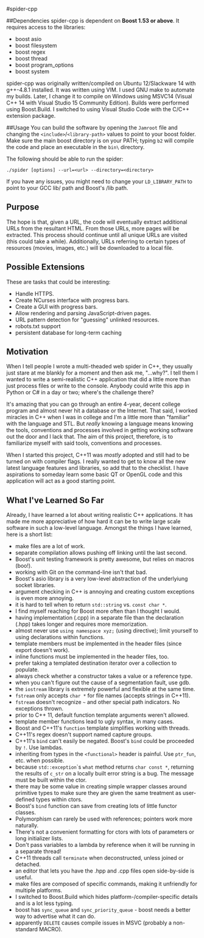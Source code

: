 #spider-cpp

##Dependencies
spider-cpp is dependent on **Boost 1.53 or above**. It requires access to the libraries:
* boost asio
* boost filesystem
* boost regex
* boost thread
* boost program_options
* boost system

spider-cpp was originally written/compiled on Ubuntu 12/Slackware 14 with g++-4.8.1 installed. It was written using VIM. I used GNU make to automate my builds. Later, I change it to compile on Windows using MSVC14 (Visual C++ 14 with Visual Studio 15 Community Edition). Builds were performed using Boost.Build. I switched to using Visual Studio Code with the C/C++ extension package.

##Usage
You can build the software by opening the `Jamroot` file and changing the `<include>`/`<library-path>` values to point to your boost folder. Make sure the main boost directory is on your PATH; typing `b2` will compile the code and place an executable in the `bin\` directory.

The following should be able to run the spider:
    
    ./spider [options] --url=<url> --directory=<directory>

If you have any issues, you might need to change your `LD_LIBRARY_PATH` to point to your GCC lib/ path and Boost's /lib path.

## Purpose
The hope is that, given a URL, the code will eventually extract additional URLs from the resultant HTML. From those URLs, more pages will be extracted. This process should continue until all unique URLs are visited (this could take a while). Additionally, URLs referring to certain types of resources (movies, images, etc.) will be downloaded to a local file.

## Possible Extensions
These are tasks that could be interesting:

* Handle HTTPS.
* Create NCurses interface with progress bars.
* Create a GUI with progress bars.
* Allow rendering and parsing JavaScript-driven pages.
* URL pattern detection for "guessing" unlinked resources.
* robots.txt support
* persistent database for long-term caching
 
## Motivation
When I tell people I wrote a multi-theaded web spider in C++, they usually just stare at me blankly for a moment and then ask me, "...why?". I tell them I wanted to write a semi-realistic C++ application that did a little more than just process files or write to the console. Anybody could write this app in Python or C# in a day or two; where's the challenge there?

It's amazing that you can go through an entire 4-year, decent college program and almost never hit a database or the Internet. That said, I worked miracles in C++ when I was in college and I'm a little more than "familiar" with the language and STL. But *really* knowing a language means knowing the tools, conventions and processes involved in getting working software out the door and I lack that. The aim of this project, therefore, is to familiarize myself with said tools, conventions and processes.

When I started this project, C++11 was *mostly* adopted and still had to be turned on with compiler flags. I really wanted to get to know all the new latest language features and libraries, so add that to the checklist. I have aspirations to someday learn some basic QT or OpenGL code and this application will act as a good starting point.

## What I've Learned So Far
Already, I have learned a lot about writing realistic C++ applications. It has made me more appreciative of how hard it can be to write large scale software in such a low-level language. Amongst the things I have learned, here is a short list:

* make files are a lot of work.
* separate compilation allows pushing off linking until the last second.
* Boost's unit testing framework is pretty awesome, but relies on macros (boo!).
* working with Git on the command-line isn't that bad.
* Boost's asio library is a very low-level abstraction of the underlyiung socket libraries.
* argument checking in C++ is annoying and creating custom exceptions is even more annoying.
* it is hard to tell when to return `std::string` vs. `const char *`.
* I find myself reaching for Boost more often than I thought I would.
* having implementation (.cpp) in a separate file than the declaration (.hpp) takes longer and requires more memorization.
* almost never use `using namespace xyz;` (using directive); limit yourself to using declarations within functions.
* template members must be implemented in the header files (since export doesn't work).
* inline functions must be implemented in the header files, too.
* prefer taking a templated destination iterator over a collection to populate.
* always check whether a constructor takes a value or a reference type.
* when you can't figure out the cause of a segmentation fault, use gdb.
* the `iostream` library is extremely powerful and flexible at the same time.
* `fstream` only accepts `char *` for file names (accepts strings in C++11).
* `fstream` doesn't recognize `~` and other special path indicators. No exceptions thrown.
* prior to C++ 11, default function template arguments weren't allowed.
* template member functions lead to ugly syntax, in many cases.
* Boost and C++11's `function` template simplifies working with threads.
* C++11's regex doesn't support named capture groups.
* C++11's `bind` can't easily be negated. Boost's `bind` could be proceeded by `!`. Use lambdas.
* inheriting from types in the `<functional>` header is painful. Use `ptr_fun`, etc. when possible.
* because `std::exception`\`s `what` method returns `char const *`, returning the results of `c_str` on a locally built error string is a bug. The message must be built within the ctor.
* there may be some value in creating simple wrapper classes around primitive types to make sure they are given the same treatment as user-defined types within ctors.
* Boost's `bind` function can save from creating lots of little functor classes.
* Polymorphism can rarely be used with references; pointers work more naturally.
* There's not a convenient formatting for ctors with lots of parameters or long initializer lists.
* Don't pass variables to a lambda by reference when it will be running in a separate thread!
* C++11 threads call `terminate` when deconstructed, unless joined or detached.
* an editor that lets you have the .hpp and .cpp files open side-by-side is useful.
* make files are composed of specific commands, making it unfriendly for multiple platforms.
* I switched to Boost.Build which hides platform-/compiler-specific details and is a lot less typing.
* boost has `sync_queue` and `sync_priority_queue` - boost needs a better way to advertise what it can do.
* apparently `DELETE` causes compile issues in MSVC (probably a non-standard MACRO).
